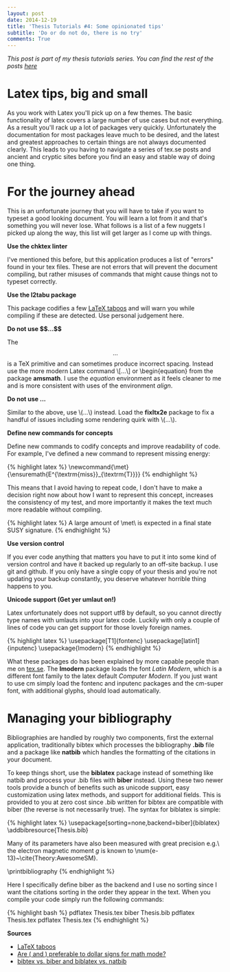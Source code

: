 ```yaml
---
layout: post
date: 2014-12-19
title: 'Thesis Tutorials #4: Some opinionated tips'
subtitle: 'Do or do not do, there is no try'
comments: True
---
```


*This post is part of my thesis tutorials series. You can find the rest of the posts [here](http://bkkkk.github.io/thesis.html)*

# Latex tips, big and small

As you work with Latex you'll pick up on a few themes. The basic functionality of latex covers a large number of use cases but not everything. As a result you'll rack up a lot of packages very quickly. Unfortunately the documentation for most packages leave much to be desired, and the latest and greatest approaches to certain things are not always documented clearly. This leads to you having to navigate a series of tex.se posts and ancient and cryptic sites before you find an easy and stable way of doing one thing.

# For the journey ahead

This is an unfortunate journey that you will have to take if you want to typeset a good looking document. You will learn a lot from it and that's something you will never lose. What follows is a list of a few nuggets I picked up along the way, this list will get larger as I come up with things.

**Use the chktex linter**

I've mentioned this before, but this application produces a list of "errors" found in your tex files. These are not errors that will prevent the document compiling, but rather misuses of commands that might cause things not to typeset correctly.

**Use the l2tabu package**

This package codifies a few [LaTeX taboos](http://anorien.csc.warwick.ac.uk/mirrors/CTAN/info/l2tabu/english/l2tabuen.pdf) and will warn you while compiling if these are detected. Use personal judgement here.

**Do not use \$\$...\$\$**

The $$...$$ is a TeX primitive and can sometimes produce incorrect spacing. Instead use the more modern Latex command \\[...\\] or \begin{equation} from the package **amsmath**. I use the _equation_ environment as it feels cleaner to me and is more consistent with uses of the environment _align_.

**Do not use $...$**

Similar to the above, use \\(...\\) instead. Load the **fixltx2e** package to fix a handful of issues including some rendering quirk with \\(...\\).

**Define new commands for concepts**

Define new commands to codify concepts and improve readability of code. For example, I've defined a new command to represent missing energy:

{% highlight latex %}
\newcommand{\met}{\ensuremath{E^{\textrm{miss}}_{\textrm{T}}}}
{% endhighlight %}

This means that I avoid having to repeat code, I don't have to make a decision right now about how I want to represent this concept, increases the consistency of my test, and more importantly it makes the text much more readable without compiling.

{% highlight latex %}
A large amount of \met\ is expected
in a final state SUSY signature.
{% endhighlight %}

**Use version control**

If you ever code anything that matters you have to put it into some kind of version control and have it backed up regularly to an off-site backup. I use git and github. If you only have a single copy of your thesis and you're not updating your backup constantly, you deserve whatever horrible thing happens to you.

**Unicode support (Get yer umlaut on!)**

Latex unfortunately does not support utf8 by default, so you cannot directly type names with umlauts into your latex code. Luckily with only a couple of lines of code you can get support for those lovely foreign names.

{% highlight latex %}
\usepackage[T1]{fontenc}
\usepackage[latin1]{inputenc}
\usepackage{lmodern}
{% endhighlight %}

What these packages do has been explained by more capable people than me on [tex.se](http://tex.stackexchange.com/questions/44694/fontenc-vs-inputenc). The **lmodern** package loads the font _Latin Modern_, which is a different font family to the latex default _Computer Modern_. If you just want to use cm simply load the fontenc and inputenc packages and the cm-super font, with additional glyphs, should load automatically.

# Managing your bibliography

Bibliographies are handled by roughly two components, first the external application, traditionally bibtex which processes the bibliography **.bib** file and a package like **natbib** which handles the formatting of the citations in your document.

To keep things short, use the **biblatex** package instead of something like natbib and process your .bib files with **biber** instead. Using these two newer tools provide a bunch of benefits such as unicode support, easy customization using latex methods, and support for additional fields. This is provided to you at zero cost since .bib written for bibtex are compatible with biber (the reverse is not necessarily true). The syntax for biblatex is simple:

{% highlight latex %}
\usepackage[sorting=none,backend=biber]{biblatex}
\addbibresource{Thesis.bib}

Many of its parameters have also been measured 
with great precision e.g.\ the electron magnetic
moment $g$ is known to \num{e-13}~\cite{Theory:AwesomeSM}.

\printbibliography
{% endhighlight %}

Here I specifically define biber as the backend and I use no sorting since I want the citations sorting in the order they appear in the text. When you compile your code simply run the following commands:

{% highlight bash %}
pdflatex Thesis.tex
biber Thesis.bib
pdflatex Thesis.tex
pdflatex Thesis.tex
{% endhighlight %}

**Sources**

- [LaTeX taboos](http://anorien.csc.warwick.ac.uk/mirrors/CTAN/info/l2tabu/english/l2tabuen.pdf)
- [Are \( and \) preferable to dollar signs for math mode?](http://tex.stackexchange.com/questions/510/are-and-preferable-to-dollar-signs-for-math-mode)
- [bibtex vs. biber and biblatex vs. natbib](http://tex.stackexchange.com/questions/25701/bibtex-vs-biber-and-biblatex-vs-natbib)

